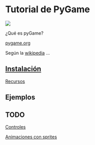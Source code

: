 # Tutorial de PyGame

![](https://upload.wikimedia.org/wikipedia/commons/thumb/a/a9/Pygame_logo.gif/220px-Pygame_logo.gif)

¿Qué es pyGame? 

[pygame.org](https://www.pygame.org/)

Según la [wikipedia](https://en.wikipedia.org/wiki/Pygame) ...


## [Instalación](./instalacion.md)


[Recursos](./recursos.md)


## Ejemplos

## TODO

[Controles](./controller.md)

[Animaciones con sprites](./animacionesSprites.md)